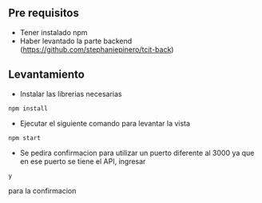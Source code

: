 ## Pre requisitos
 - Tener instalado npm 
 - Haber levantado la parte backend (https://github.com/stephaniepinero/tcit-back)

## Levantamiento

- Instalar las librerias necesarias

```
npm install
```

- Ejecutar el siguiente comando para levantar la vista

```
npm start
```

- Se pedira confirmacion para utilizar un puerto diferente al 3000 ya que en ese puerto se tiene el API, ingresar 

``` 
y 
```

para la confirmacion

